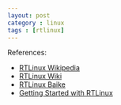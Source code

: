 ```yaml
---
layout: post
category : linux
tags : [rtlinux]
---
```


References:

- [RTLinux Wikipedia](http://en.wikipedia.org/wiki/RTLinux)
- [RTLinux Wiki](https://rt.wiki.kernel.org/index.php/Main_Page)
- [RTLinux Baike](http://baike.baidu.com/view/904246.htm)
- [Getting Started with RTLinux](http://www.opensourceforu.com/2010/12/getting-started-with-rtlinux/)
